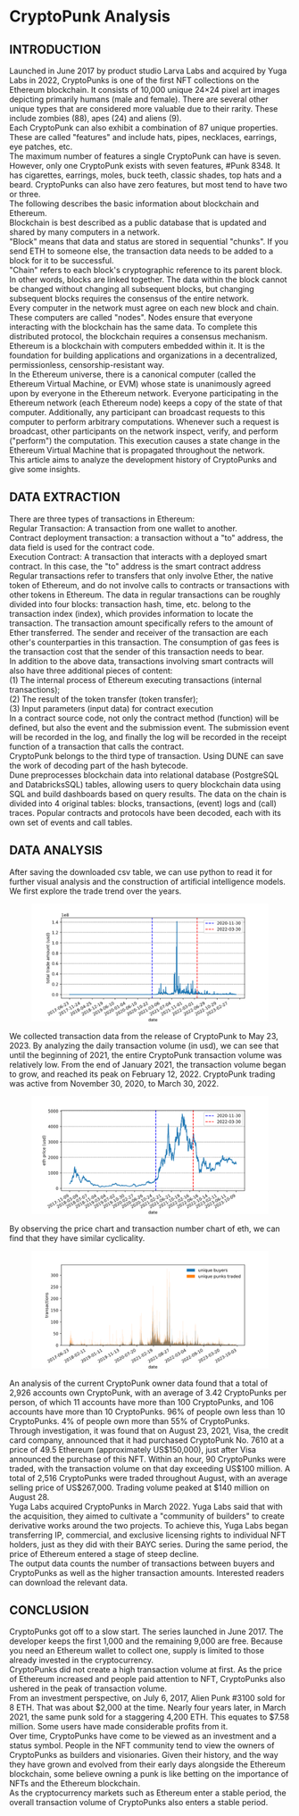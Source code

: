 # CryptoPunk Analysis
## INTRODUCTION
Launched in June 2017 by product studio Larva Labs and acquired by Yuga Labs in 2022, CryptoPunks is one of the first 
NFT collections on the Ethereum blockchain. It consists of 10,000 unique 24×24 pixel art images depicting primarily 
humans (male and female). There are several other unique types that are considered more valuable due to their 
rarity. These include zombies (88), apes (24) and aliens (9).  
Each CryptoPunk can also exhibit a combination of 87 unique properties. These are called "features" and include hats, 
pipes, necklaces, earrings, eye patches, etc.  
The maximum number of features a single CryptoPunk can have is seven. However, only one CryptoPunk exists with seven 
features, #Punk 8348. It has cigarettes, earrings, moles, buck teeth, classic shades, top hats and a beard. CryptoPunks 
can also have zero features, but most tend to have two or three.  
The following describes the basic information about blockchain and Ethereum.  
Blockchain is best described as a public database that is updated and shared by many computers in a network.  
"Block" means that data and status are stored in sequential "chunks". If you send ETH to someone else, the 
transaction data needs to be added to a block for it to be successful.  
"Chain" refers to each block's cryptographic reference to its parent block. In other words, blocks are linked together. 
The data within the block cannot be changed without changing all subsequent blocks, but changing subsequent blocks 
requires the consensus of the entire network.  
Every computer in the network must agree on each new block and chain. These computers are called "nodes". Nodes ensure 
that everyone interacting with the blockchain has the same data. To complete this distributed protocol, the blockchain 
requires a consensus mechanism.  
Ethereum is a blockchain with computers embedded within it. It is the foundation for building applications and 
organizations in a decentralized, permissionless, censorship-resistant way.  
In the Ethereum universe, there is a canonical computer (called the Ethereum Virtual Machine, or EVM) whose state is 
unanimously agreed upon by everyone in the Ethereum network. Everyone participating in the Ethereum network 
(each Ethereum node) keeps a copy of the state of that computer. Additionally, any participant can broadcast requests 
to this computer to perform arbitrary computations. Whenever such a request is broadcast, other participants on the 
network inspect, verify, and perform ("perform") the computation. This execution causes a state change in the Ethereum 
Virtual Machine that is propagated throughout the network.    
This article aims to analyze the development history of CryptoPunks and give some insights.

## DATA EXTRACTION
There are three types of transactions in Ethereum:  
Regular Transaction: A transaction from one wallet to another.  
Contract deployment transaction: a transaction without a "to" address, the data field is used for the contract code.  
Execution Contract: A transaction that interacts with a deployed smart contract. In this case, the "to" address is the 
smart contract address  
Regular transactions refer to transfers that only involve Ether, the native token of Ethereum, and do not involve calls 
to contracts or transactions with other tokens in Ethereum. The data in regular transactions can be roughly divided into 
four blocks: transaction hash, time, etc. belong to the transaction index (index), which provides information to locate 
the transaction. The transaction amount specifically refers to the amount of Ether transferred. The sender and receiver 
of the transaction are each other's counterparties in this transaction. The consumption of gas fees is the transaction 
cost that the sender of this transaction needs to bear.   
In addition to the above data, transactions involving smart contracts will also have three additional pieces of content:  
(1) The internal process of Ethereum executing transactions (internal transactions);  
(2) The result of the token transfer (token transfer);  
(3) Input parameters (input data) for contract execution  
In a contract source code, not only the contract method (function) will be defined, but also the event and 
the submission event. The submission event will be recorded in the log, and finally the log will be recorded 
in the receipt function of a transaction that calls the contract.  
CryptoPunk belongs to the third type of transaction. Using DUNE can save the work of decoding part of the hash bytecode.  
Dune preprocesses blockchain data into relational database (PostgreSQL and DatabricksSQL) tables, allowing users to 
query blockchain data using SQL and build dashboards based on query results. The data on the chain is divided into 4 
original tables: blocks, transactions, (event) logs and (call) traces. Popular contracts and protocols have been 
decoded, each with its own set of events and call tables.

## DATA ANALYSIS
After saving the downloaded csv table, we can use python to read it for further visual analysis and the construction of 
artificial intelligence models.  
We first explore the trade trend over the years. 
<figure>
    <img src="pics/date_usd.png">
</figure>
We collected transaction data from the release of CryptoPunk to May 23, 2023. By analyzing the daily transaction volume
(in usd), we can see that until the beginning of 2021, the entire CryptoPunk transaction volume was relatively low.   
From the end of January 2021, the transaction volume began to grow, and reached its peak on February 12, 2022. 
CryptoPunk trading was active from November 30, 2020, to March 30, 2022.  
<figure>
    <img src="pics/eth_usd.png">
</figure>
By observing the price chart and transaction number chart of eth, we can find that they have similar cyclicality. 
<figure>
    <img src="pics/buyers.png">
</figure>
An analysis of the current CryptoPunk owner data found that a total of 2,926 accounts own CryptoPunk, 
with an average of 3.42 CryptoPunks per person, of which 11 accounts have more than 100 CryptoPunks, 
and 106 accounts have more than 10 CryptoPunks. 96% of people own less than 10 CryptoPunks. 
4% of people own more than 55% of CryptoPunks.</br>
Through investigation, it was found that on August 23, 2021, Visa, the credit card company, 
announced that it had purchased CryptoPunk No. 7610 at a price of 49.5 Ethereum (approximately US$150,000), 
just after Visa announced the purchase of this NFT. Within an hour, 90 CryptoPunks were traded, with the transaction 
volume on that day exceeding US$100 million. A total of 2,516 CryptoPunks were traded throughout August, 
with an average selling price of US$267,000. Trading volume peaked at $140 million on August 28.  </br>
Yuga Labs acquired CryptoPunks in March 2022. Yuga Labs said that with the acquisition, they aimed to cultivate a 
"community of builders" to create derivative works around the two projects. To achieve this, Yuga Labs began 
transferring IP, commercial, and exclusive licensing rights to individual NFT holders, just as they did with their 
BAYC series. During the same period, the price of Ethereum entered a stage of steep decline. </br> 
The output data counts the number of transactions between buyers and CryptoPunks as well as the higher transaction 
amounts. Interested readers can download the relevant data.

## CONCLUSION
CryptoPunks got off to a slow start. The series launched in June 2017. The developer keeps the first 1,000 and the 
remaining 9,000 are free. Because you need an Ethereum wallet to collect one, supply is limited to those already 
invested in the cryptocurrency.  
CryptoPunks did not create a high transaction volume at first. As the price of Ethereum increased and people paid 
attention to NFT, CryptoPunks also ushered in the peak of transaction volume.  
From an investment perspective, on July 6, 2017, Alien Punk #3100 sold for 8 ETH. That was about $2,000 at the time. 
Nearly four years later, in March 2021, the same punk sold for a staggering 4,200 ETH. This equates to $7.58 million. 
Some users have made considerable profits from it.  
Over time, CryptoPunks have come to be viewed as an investment and a status symbol. 
People in the NFT community tend to view the owners of CryptoPunks as builders and visionaries. Given their history, 
and the way they have grown and evolved from their early days alongside the Ethereum blockchain, some believe owning 
a punk is like betting on the importance of NFTs and the Ethereum blockchain.  
As the cryptocurrency markets such as Ethereum enter a stable period, the overall transaction volume of CryptoPunks 
also enters a stable period.


